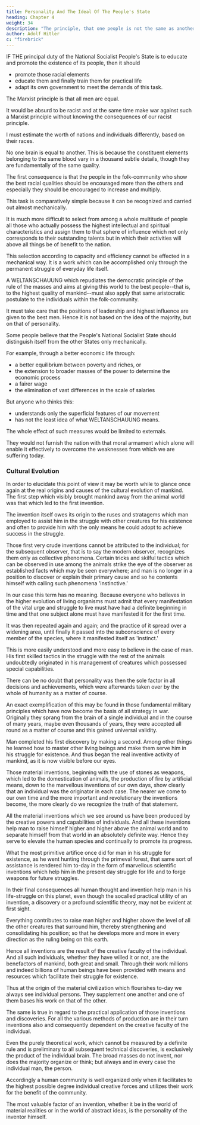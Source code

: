 ```yaml
---
title: Personality And The Ideal Of The People's State
heading: Chapter 4
weight: 34
description: "The principle, that one people is not the same as another, applies also to the individual members of a national community"
author: Adolf Hitler
c: "firebrick"
---
```



IF THE principal duty of the National Socialist People's State is to educate and promote the existence of its people, then it should 
- promote those racial elements 
- educate them and finally train them for practical life
- adapt its own government to meet the demands of this task.

The Marxist principle is that all men are equal.

It would be absurd to be racist and at the same time make war against such a Marxist principle without knowing the consequences of our racist principle.  

 <!-- appraise a man's worth by race to which he belongs  -->

 <!-- we admit the significance of blood, that is to say, if we recognize the race as the fundamental element on which all life is based, we shall have to apply to the individual the logical consequences of this principle.  -->

I must estimate the worth of nations and individuals differently, based on their races. 

 <!-- of the different races from which they spring, and I must also differentiate in estimating the worth of the individual within his own race.  -->

<!-- The principle, that one people is not the same as another, applies also to the individual members of a national community.  -->

No one brain is equal to another. This is because the constituent elements belonging to the same blood vary in a thousand subtle details, though they are fundamentally of the same quality.

The first consequence is that the people in the folk-community who show the best racial qualities should be encouraged more than the others and especially they should be encouraged to increase and multiply.

This task is comparatively simple because it can be recognized and carried out almost mechanically.

It is much more difficult to select from among a whole multitude of people all those who actually possess the highest intellectual and spiritual characteristics and assign them to that sphere of influence which not only corresponds to their outstanding talents but in which their activities will above all things be of benefit to the nation. 

This selection according to capacity and efficiency cannot be effected in a mechanical way. It is a work which can be accomplished only through the permanent struggle of everyday life itself.

A WELTANSCHAUUNG which repudiates the democratic principle of the rule of the masses and aims at giving this world to the best people--that is, to the highest quality of mankind--must also apply that same aristocratic postulate to the individuals within the folk-community. 

It must take care that the positions of leadership and highest influence are given to the best men. Hence it is not based on the idea of the majority, but on that of personality.

Some people believe that the People's National Socialist State should distinguish itself from the other States only mechanically.

For example, through a better economic life through:
- a better equilibrium between poverty and riches, or
- the extension to broader masses of the power to determine the economic process
- a fairer wage
- the elimination of vast differences in the scale of salaries

But anyone who thinks this:
- understands only the superficial features of our movement
- has not the least idea of what WELTANSCHAUUNG means.

<!-- All these features just mentioned could not in the least guarantee us a lasting existence and
certainly would be no warranty of greatness.

A nation that could content itself with external reforms would not have the slightest chance of success in the general struggle for life among the nations of the world. 

A movement that would confine its mission to such adjustments, which are certainly right and equitable, would effect no far-reaching or profound reform in the existing order.  -->

The whole effect of such measures would be limited to externals. 

They would not furnish the nation with that moral armament which alone will enable it effectively to overcome the weaknesses from which we are suffering today.


### Cultural Evolution

In order to elucidate this point of view it may be worth while to glance once again at the real origins and causes of the cultural evolution of mankind. The first step which visibly brought mankind away from the animal world was that which led to the first invention. 

The invention itself owes its origin to the ruses and stratagems which man employed to assist him in the struggle with other creatures for his existence and often to provide him with the only means he could adopt to achieve success in the struggle. 

Those first very crude inventions cannot be attributed to the individual; for the subsequent observer, that is to say the modern observer, recognizes them only as collective phenomena. Certain tricks and skilful tactics which can be observed in use among the animals strike the eye of the observer as established facts which may be seen everywhere; and man is no longer in a position to discover or explain their primary cause and so he contents himself with calling such phenomena 'instinctive.'

In our case this term has no meaning. Because everyone who believes in the higher evolution of living organisms must admit that every manifestation of the vital urge and struggle to live must have had a definite beginning in time and that one subject alone must have manifested it for the first time.

It was then repeated again and again; and the practice of it spread over a widening area, until finally it passed into the subconscience
of every member of the species, where it manifested itself as 'instinct.'

This is more easily understood and more easy to believe in the case of man. His first skilled tactics in the struggle with the rest of the animals undoubtedly originated in his management of creatures which possessed special capabilities.

There can be no doubt that personality was then the sole factor in all decisions and achievements, which were afterwards taken over by the whole of humanity as a matter of course.

An exact exemplification of this may be found in those fundamental military principles which have now become the basis of all strategy in war. Originally they sprang from the brain of a single individual and in the course of many years, maybe even thousands of years, they were accepted all round as a matter of course and this gained universal validity.

Man completed his first discovery by making a second. Among other things he learned how to master other living beings and make them serve him in his struggle for existence. And thus began the real inventive activity of mankind, as it is now visible before our eyes. 

Those material inventions, beginning with the use of stones as weapons, which led to the domestication of animals, the production of fire by artificial means, down to the marvellous inventions of our own days, show clearly that an individual was the originator in each case. The nearer we come to our own time and the more important and revolutionary the inventions become, the more clearly do we
recognize the truth of that statement. 

All the material inventions which we see around us have been produced by the creative powers and capabilities of individuals. And all
these inventions help man to raise himself higher and higher above the animal world and to separate himself from that world in an absolutely definite way. Hence they serve to elevate the human species and continually to promote its progress. 

What the most primitive artifice once did for man in his struggle for existence, as he went hunting through the primeval forest, that same sort of assistance is rendered him to-day in the form of marvellous scientific inventions which help him in the present day struggle for life and to forge weapons for future struggles. 

In their final consequences all human thought and invention help man in his life-struggle on this planet, even though the socalled practical utility of an invention, a discovery or a profound scientific theory, may not be evident at first sight. 

Everything contributes to raise man higher and higher above the level of all the other creatures that surround him, thereby strengthening and consolidating his position; so that he develops more and more in every direction as the ruling being on this earth.

Hence all inventions are the result of the creative faculty of the individual. And all such individuals, whether they have willed it or not, are the benefactors of mankind, both great and small. Through their work millions and indeed billions of human beings have
been provided with means and resources which facilitate their struggle for existence. 

Thus at the origin of the material civilization which flourishes to-day we always see individual persons. They supplement one another and one of them bases his work on that of the other.

The same is true in regard to the practical application of those inventions and discoveries. For all the various methods of production are in their turn inventions also and consequently dependent on the creative faculty of the individual.

Even the purely theoretical work, which cannot be measured by a definite rule and is preliminary to all subsequent technical discoveries, is exclusively the product of the individual brain. The broad masses do not invent, nor does the majority organize or
think; but always and in every case the individual man, the person.

Accordingly a human community is well organized only when it facilitates to the highest possible degree individual creative forces and utilizes their work for the benefit of the community.

The most valuable factor of an invention, whether it be in the world of material realities or in the world of abstract ideas, is the personality of the inventor himself.

